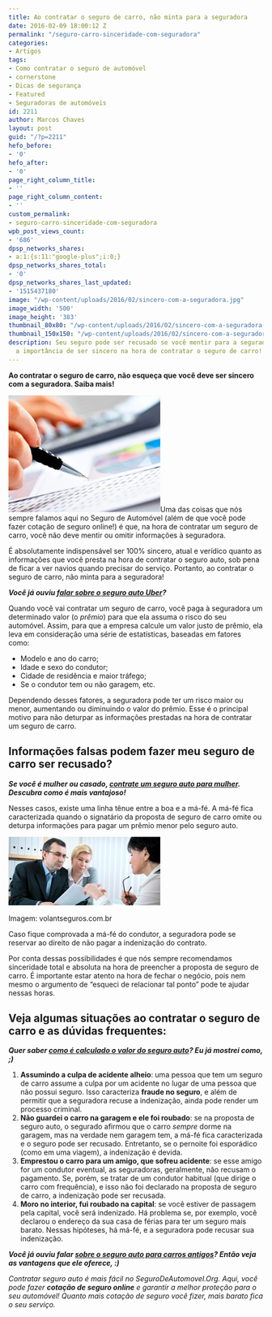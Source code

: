 ```yaml
---
title: Ao contratar o seguro de carro, não minta para a seguradora
date: 2016-02-09 18:00:12 Z
permalink: "/seguro-carro-sinceridade-com-seguradora"
categories:
- Artigos
tags:
- Como contratar o seguro de automóvel
- cornerstone
- Dicas de segurança
- Featured
- Seguradoras de automóveis
id: 2211
author: Marcos Chaves
layout: post
guid: "/?p=2211"
hefo_before:
- '0'
hefo_after:
- '0'
page_right_column_title:
- ''
page_right_column_content:
- ''
custom_permalink:
- seguro-carro-sinceridade-com-seguradora
wpb_post_views_count:
- '686'
dpsp_networks_shares:
- a:1:{s:11:"google-plus";i:0;}
dpsp_networks_shares_total:
- '0'
dpsp_networks_shares_last_updated:
- '1515437180'
image: "/wp-content/uploads/2016/02/sincero-com-a-seguradora.jpg"
image_width: '500'
image_height: '383'
thumbnail_80x80: "/wp-content/uploads/2016/02/sincero-com-a-seguradora-80x80.jpg"
thumbnail_150x150: "/wp-content/uploads/2016/02/sincero-com-a-seguradora-150x150.jpg"
description: Seu seguro pode ser recusado se você mentir para a seguradora. Leia sobre
  a importância de ser sincero na hora de contratar o seguro de carro!
---
```


**Ao contratar o seguro de carro, não esqueça que você deve ser sincero com a seguradora. Saiba mais!**

[<img class="alignleft wp-image-2950 size-medium" title="Ao contratar o seguro de carro, não minta para a seguradora" src="/wp-content/uploads/2016/02/sincero-com-a-seguradora-300x230.jpg" alt="Ao contratar o seguro de carro, não minta para a seguradora" width="300" height="230" />](/wp-content/uploads/2016/02/sincero-com-a-seguradora.jpg)Uma das coisas que nós sempre falamos aqui no Seguro de Automóvel (além de que você pode fazer cotação de seguro online!) é que, na hora de contratar um seguro de carro, você não deve mentir ou omitir informações à seguradora.

É absolutamente indispensável ser 100% sincero, atual e verídico quanto as informações que você presta na hora de contratar o seguro auto, sob pena de ficar a ver navios quando precisar do serviço. Portanto, ao contratar o seguro de carro, não minta para a seguradora!

_**Você já ouviu <a href="/seguro-auto-uber" target="_blank">falar sobre o seguro auto Uber</a>?**_

Quando você vai contratar um seguro de carro, você paga à seguradora um determinado valor (o _prêmio_) para que ela assuma o risco do seu automóvel. Assim, para que a empresa calcule um valor justo de prêmio, ela leva em consideração uma série de estatísticas, baseadas em fatores como:

  * Modelo e ano do carro;
  * Idade e sexo do condutor;
  * Cidade de residência e maior tráfego;
  * Se o condutor tem ou não garagem, etc.

Dependendo desses fatores, a seguradora pode ter um risco maior ou menor, aumentando ou diminuindo o valor do prêmio. Esse é o principal motivo para não deturpar as informações prestadas na hora de contratar um seguro de carro.

## Informações falsas podem fazer meu seguro de carro ser recusado?

_**Se você é mulher ou casado, <a href="/seguro-auto-para-mulher" target="_blank">contrate um seguro auto para mulher</a>. Descubra como é mais vantajoso!**_

Nesses casos, existe uma linha tênue entre a boa e a má-fé. A má-fé fica caracterizada quando o signatário da proposta de seguro de carro omite ou deturpa informações para pagar um prêmio menor pelo seguro auto.

<div id="attachment_2951" class="wp-caption alignleft">
  <a href="/wp-content/uploads/2016/02/sincero-com-a-seguradora2.jpg"><img class="wp-image-2951 size-medium" title="Ao contratar o seguro de carro, não minta para a seguradora" src="/wp-content/uploads/2016/02/sincero-com-a-seguradora2-300x135.jpg" alt="Ao contratar o seguro de carro, não minta para a seguradora" width="300" height="135" /></a>
  
  <p class="wp-caption-text">
    Imagem: volantseguros.com.br
  </p>
</div>

Caso fique comprovada a má-fé do condutor, a seguradora pode se reservar ao direito de não pagar a indenização do contrato.

Por conta dessas possibilidades é que nós sempre recomendamos sinceridade total e absoluta na hora de preencher a proposta de seguro de carro. É importante estar atento na hora de fechar o negócio, pois nem mesmo o argumento de “esqueci de relacionar tal ponto” pode te ajudar nessas horas.

## Veja algumas situações ao contratar o seguro de carro e as dúvidas frequentes:

_**Quer saber <a href="/valor-do-seguro-auto" target="_blank">como é calculado o valor do seguro auto</a>? Eu já mostrei como, ;)**_

  1.  **Assumindo a culpa de acidente alheio**: uma pessoa que tem um seguro de carro assume a culpa por um acidente no lugar de uma pessoa que não possui seguro. Isso caracteriza **fraude no seguro**, e além de permitir que a seguradora recuse a indenização, ainda pode render um processo criminal.
  2.  **Não guardei o carro na garagem e ele foi roubado**: se na proposta de seguro auto, o segurado afirmou que o carro _sempre_ dorme na garagem, mas na verdade nem garagem tem, a má-fé fica caracterizada e o seguro pode ser recusado. Entretanto, se o pernoite foi esporádico (como em uma viagem), a indenização é devida.
  3.  **Emprestou o carro para um amigo, que sofreu acidente**: se esse amigo for um condutor eventual, as seguradoras, geralmente, não recusam o pagamento. Se, porém, se tratar de um condutor habitual (que dirige o carro com frequência), e isso não foi declarado na proposta de seguro de carro, a indenização pode ser recusada.
  4.  **Moro no interior, fui roubado na capital**: se você estiver de passagem pela capital, você será indenizado. Há problema se, por exemplo, você declarou o endereço da sua casa de férias para ter um seguro mais barato. Nessas hipóteses, há má-fé, e a seguradora pode recusar sua indenização.

_**Você já ouviu falar <a href="/seguro-popular-para-carros-antigos/" target="_blank">sobre o seguro auto para carros antigos</a>? Então veja as vantagens que ele oferece, :)**_

_Contratar seguro auto é mais fácil no SeguroDeAutomovel.Org. Aqui, você pode fazer **cotação de seguro online** e garantir a melhor proteção para o seu automóvel! Quanto mais cotação de seguro você fizer, mais barato fica o seu serviço._